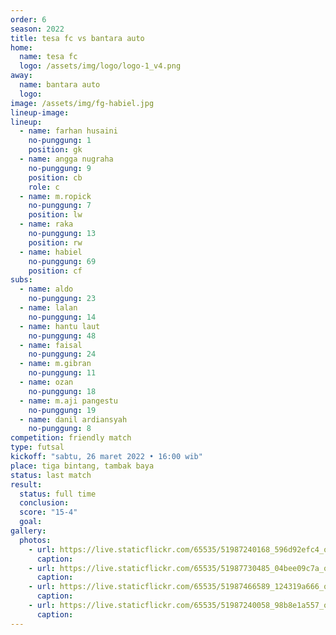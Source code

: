 ```yaml
---
order: 6
season: 2022
title: tesa fc vs bantara auto
home:
  name: tesa fc
  logo: /assets/img/logo/logo-1_v4.png
away:
  name: bantara auto
  logo: 
image: /assets/img/fg-habiel.jpg
lineup-image: 
lineup:
  - name: farhan husaini
    no-punggung: 1
    position: gk
  - name: angga nugraha
    no-punggung: 9
    position: cb
    role: c
  - name: m.ropick
    no-punggung: 7
    position: lw
  - name: raka
    no-punggung: 13
    position: rw
  - name: habiel
    no-punggung: 69
    position: cf
subs:
  - name: aldo
    no-punggung: 23
  - name: lalan
    no-punggung: 14
  - name: hantu laut
    no-punggung: 48
  - name: faisal
    no-punggung: 24
  - name: m.gibran
    no-punggung: 11
  - name: ozan
    no-punggung: 18
  - name: m.aji pangestu
    no-punggung: 19
  - name: danil ardiansyah
    no-punggung: 8
competition: friendly match
type: futsal
kickoff: "sabtu, 26 maret 2022 • 16:00 wib"
place: tiga bintang, tambak baya
status: last match
result:
  status: full time
  conclusion: 
  score: "15-4"
  goal: 
gallery:
  photos: 
    - url: https://live.staticflickr.com/65535/51987240168_596d92efc4_o.jpg
      caption:
    - url: https://live.staticflickr.com/65535/51987730485_04bee09c7a_o.jpg
      caption:
    - url: https://live.staticflickr.com/65535/51987466589_124319a666_o.jpg
      caption:
    - url: https://live.staticflickr.com/65535/51987240058_98b8e1a557_o.jpg
      caption:
---
```

